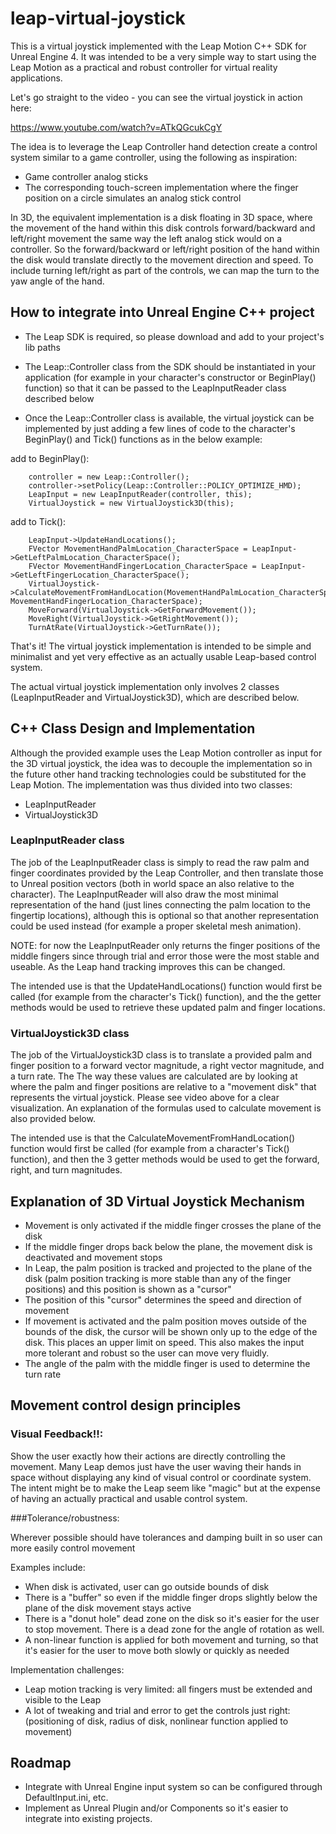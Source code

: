 # leap-virtual-joystick

This is a virtual joystick implemented with the Leap Motion C++ SDK for Unreal Engine 4.  It was intended to be a very simple way to start using the Leap Motion as a practical and robust controller for virtual reality applications.    

Let's go straight to the video - you can see the virtual joystick in action here: 

https://www.youtube.com/watch?v=ATkQGcukCgY


The idea is to leverage the Leap Controller hand detection create a control system similar to a game controller, using the following as inspiration:

* Game controller analog sticks
* The corresponding touch-screen implementation where the finger position on a circle simulates an analog stick control

In 3D, the equivalent implementation is a disk floating in 3D space, where the movement of the hand within this disk controls forward/backward and left/right movement the same way the left analog stick would on a controller.   So the forward/backward or left/right position of the hand within the disk would translate directly to the movement direction and speed.   To include turning left/right as part of the controls, we can map the turn to the yaw angle of the hand. 

## How to integrate into Unreal Engine C++ project

* The Leap SDK is required, so please download and add to your project's lib paths

* The Leap::Controller class from the SDK should be instantiated in your application (for example in your character's constructor or BeginPlay() function) so that it can be passed to the LeapInputReader class described below

* Once the Leap::Controller class is available, the virtual joystick can be implemented by just adding a few lines of code to the character's BeginPlay() and Tick() functions as in the below example:

add to BeginPlay(): 

	    controller = new Leap::Controller();
	    controller->setPolicy(Leap::Controller::POLICY_OPTIMIZE_HMD);
	    LeapInput = new LeapInputReader(controller, this);
	    VirtualJoystick = new VirtualJoystick3D(this);

add to Tick(): 

        LeapInput->UpdateHandLocations();
        FVector MovementHandPalmLocation_CharacterSpace = LeapInput->GetLeftPalmLocation_CharacterSpace();
        FVector MovementHandFingerLocation_CharacterSpace = LeapInput->GetLeftFingerLocation_CharacterSpace();
        VirtualJoystick->CalculateMovementFromHandLocation(MovementHandPalmLocation_CharacterSpace, MovementHandFingerLocation_CharacterSpace);
        MoveForward(VirtualJoystick->GetForwardMovement());
        MoveRight(VirtualJoystick->GetRightMovement());
        TurnAtRate(VirtualJoystick->GetTurnRate());

That's it!  The virtual joystick implementation is intended to be simple and minimalist and yet very effective as an actually usable Leap-based control system.

The actual virtual joystick implementation only involves 2 classes (LeapInputReader and VirtualJoystick3D), which are described below.  

## C++ Class Design and Implementation

Although the provided example uses the Leap Motion controller as input for the 3D virtual joystick, the idea was to decouple the implementation so in the future other hand tracking technologies could be substituted for the Leap Motion.  The implementation was thus divided into two classes:

* LeapInputReader
* VirtualJoystick3D

### LeapInputReader class
 
The job of the LeapInputReader class is simply to read the raw palm and finger coordinates provided by the Leap Controller, and then translate those to Unreal position vectors (both in world space an also relative to the character).   The LeapInputReader will also draw the most minimal representation of the hand (just lines connecting the palm location to the fingertip locations), although this is optional so that another representation could be used instead (for example a proper skeletal mesh animation). 

NOTE: for now the LeapInputReader only returns the finger positions of the middle fingers since through trial and error those were the most stable and useable. As the Leap hand tracking improves this can be changed. 

The intended use is that the UpdateHandLocations() function would first be called (for example from the character's Tick() function), and the the getter methods would be used to retrieve these updated palm and finger locations.

### VirtualJoystick3D class
 
The job of the VirtualJoystick3D class is to translate a provided palm and finger position to a forward vector magnitude, a right vector magnitude, and a turn rate. The The way these values are calculated are by looking at where the palm and finger positions are relative to a "movement disk" that represents the virtual joystick.  Please see video above for a clear visualization.   An explanation of the formulas used to calculate movement is also provided below.  

The intended use is that the CalculateMovementFromHandLocation() function would first be called (for example from a character's Tick() function), and then the 3 getter methods would be used to get the forward, right, and turn magnitudes.   



## Explanation of 3D Virtual Joystick Mechanism

* Movement is only activated if the middle finger crosses the plane of the disk
* If the middle finger drops back below the plane, the movement disk is deactivated and movement stops
* In Leap, the palm position is tracked and projected to the plane of the disk (palm position tracking is more stable than any of the finger positions) and this position is shown as a "cursor"
* The position of this "cursor" determines the speed and direction of movement
* If movement is activated and the palm position moves outside of the bounds of the disk, the cursor will be shown only up to the edge of the disk. This places an upper limit on speed. This also makes the input more tolerant and robust so the user can move very fluidly. 
* The angle of the palm with the middle finger is used to determine the turn rate
 
## Movement control design principles

### Visual Feedback!!: 

Show the user exactly how their actions are directly controlling the movement. Many Leap demos just have the user waving their hands in space without displaying any kind of visual control or coordinate system.  The intent might be to make the Leap seem like "magic" but at the expense of having an actually practical and usable control system. 

###Tolerance/robustness: 

Wherever possible should have tolerances and damping built in so user can more easily control movement

Examples include:
* When disk is activated, user can go outside bounds of disk
* There is a "buffer" so even if the middle finger drops slightly below the plane of the disk movement stays active
* There is a "donut hole" dead zone on the disk so it's easier for the user to stop movement.   There is a dead zone for the angle of rotation as well.
* A non-linear function is applied for both movement and turning, so that it's easier for the user to move both slowly or quickly as needed

Implementation challenges:
* Leap motion tracking is very limited:  all fingers must be extended and visible to the Leap
* A lot of tweaking and trial and error to get the controls just right: (positioning of disk, radius of disk, nonlinear function applied to movement)

## Roadmap

* Integrate with Unreal Engine input system so can be configured through DefaultInput.ini, etc.
* Implement as Unreal Plugin and/or Components so it's easier to integrate into existing projects. 

